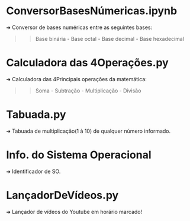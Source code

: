# ConversorBasesNúmericas.ipynb
➜ Conversor de bases numéricas entre as seguintes bases:
>> Base binária -
>> Base octal -
>> Base decimal -
>> Base hexadecimal


# Calculadora das 4Operações.py
➜ Calculadora das 4Principais operações da matemática:
>> Soma -
>> Subtração -
>> Multiplicação -
>> Divisão


# Tabuada.py
➜ Tabuada de multiplicação(1 à 10) de qualquer número informado.


# Info. do Sistema Operacional
➜ Identificador de SO.


# LançadorDeVídeos.py
➜ Lançador de vídeos do Youtube em horário marcado!

